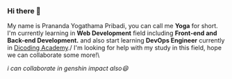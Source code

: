 ### Hi there 👋

My name is Prananda Yogathama Pribadi, you can call me **Yoga** for short.\
I'm currently learning in **Web Development** field including **Front-end and Back-end Development.** and also start learning **DevOps Engineer** currently in [Dicoding Academy](https://www.dicoding.com/)./ 
I'm looking for help with my study in this field, hope we can collaborate some more!\

*i can collaborate in genshin impact also😄*

<!--
**prananda21/prananda21** is a ✨ _special_ ✨ repository because its `README.md` (this file) appears on your GitHub profile.

Here are some ideas to get you started:

- 🔭 I’m currently working on ...
- 🌱 I’m currently learning ...
- 👯 I’m looking to collaborate on ...
- 🤔 I’m looking for help with ...
- 💬 Ask me about ...
- 📫 How to reach me: ...
- 😄 Pronouns: ...
- ⚡ Fun fact: ...
-->
